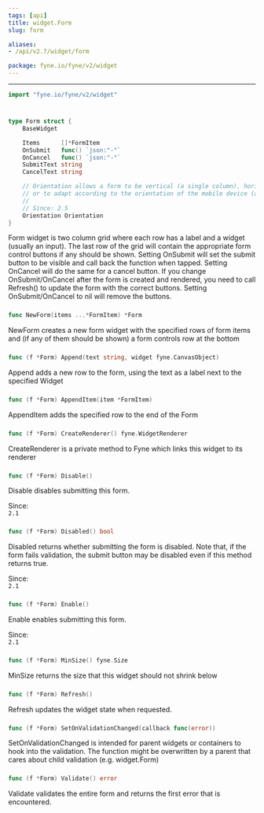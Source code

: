 ```yaml
---
tags: [api]
title: widget.Form
slug: form

aliases:
- /api/v2.7/widget/form

package: fyne.io/fyne/v2/widget
---
```



---
```go
import "fyne.io/fyne/v2/widget"
```

#

###

```go
type Form struct {
	BaseWidget

	Items      []*FormItem
	OnSubmit   func() `json:"-"`
	OnCancel   func() `json:"-"`
	SubmitText string
	CancelText string

	// Orientation allows a form to be vertical (a single column), horizontal (default, label then input)
	// or to adapt according to the orientation of the mobile device (adaptive).
	//
	// Since: 2.5
	Orientation Orientation
}
```

Form widget is two column grid where each row has a label and a widget (usually an input). The last row of the grid will contain the appropriate form control buttons if any should be shown. Setting OnSubmit will set the submit button to be visible and call back the function when tapped. Setting OnCancel will do the same for a cancel button. If you change OnSubmit/OnCancel after the form is created and rendered, you need to call Refresh() to update the form with the correct buttons. Setting OnSubmit/OnCancel to nil will remove the buttons.

###

```go
func NewForm(items ...*FormItem) *Form
```
NewForm creates a new form widget with the specified rows of form items and (if any of them should be shown) a form controls row at the bottom

###

```go
func (f *Form) Append(text string, widget fyne.CanvasObject)
```
Append adds a new row to the form, using the text as a label next to the specified Widget

###

```go
func (f *Form) AppendItem(item *FormItem)
```
AppendItem adds the specified row to the end of the Form

###

```go
func (f *Form) CreateRenderer() fyne.WidgetRenderer
```
CreateRenderer is a private method to Fyne which links this widget to its renderer

###

```go
func (f *Form) Disable()
```
Disable disables submitting this form.


<div class="since">Since: <code>
2.1</code></div>

###

```go
func (f *Form) Disabled() bool
```
Disabled returns whether submitting the form is disabled. Note that, if the form fails validation, the submit button may be disabled even if this method returns true.


<div class="since">Since: <code>
2.1</code></div>

###

```go
func (f *Form) Enable()
```
Enable enables submitting this form.


<div class="since">Since: <code>
2.1</code></div>

###

```go
func (f *Form) MinSize() fyne.Size
```
MinSize returns the size that this widget should not shrink below

###

```go
func (f *Form) Refresh()
```
Refresh updates the widget state when requested.

###

```go
func (f *Form) SetOnValidationChanged(callback func(error))
```
SetOnValidationChanged is intended for parent widgets or containers to hook into the validation. The function might be overwritten by a parent that cares about child validation (e.g. widget.Form)

###

```go
func (f *Form) Validate() error
```
Validate validates the entire form and returns the first error that is encountered.
